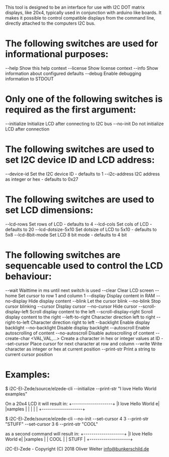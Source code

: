 This tool is designed to be an interface for use with
I2C DOT matrix displays, like 20x4, typically used in
conjunction with arduino like boards. It makes it possible
to control compatible displays from the command line,
directly attached to the computers I2C bus.

The following switches are used for informational purposes:
===========================================================
 --help                              Show this help context
 --license                           Show license context
 --info                              Show information about configured defaults
 --debug                             Enable debugging information to STDOUT

Only one of the following switches is required as the first argument:
=====================================================================
 --initialize                        Initialize LCD after connecting to I2C bus
 --no-init                           Do not initialize LCD after connection

The following switches are used to set I2C device ID and LCD address:
=====================================================================
 --device-id <ID>                    Set the I2C device ID - defaults to 1
 --i2c-address <VAL>                 I2C address as integer or hex - defaults to 0x27

The following switches are used to set LCD dimensions:
=====================================================================
 --lcd-rows <rows>                   Set rows of LCD - defaults to 4
 --lcd-cols <cols>                   Set cols of LCD - defaults to 20
 --lcd-dotsize-5x10                  Set dotsize of LCD to 5x10 - defaults to 5x8
 --lcd-8bit-mode                     Set LCD 8 bit mode - defaults to 4 bit

The following switches are sequencable used to control the LCD behaviour:
=========================================================================
 --wait <ms>                         Waittime in ms until next switch is used
 --clear                             Clear LCD screen
 --home                              Set cursor to row 1 and column 1
 --display                           Display content in RAM
 --no-display                        Hide display content
 --blink                             Let the cursor blink
 --no-blink                          Stop cursor blinking
 --cursor                            Display cursor
 --no-cursor                         Hide cursor
 --scroll-display-left               Scroll display content to the left
 --scroll-display-right              Scroll display content to the right
 --left-to-right                     Character direction left to right
 --right-to-left                     Character direction right to left
 --backlight                         Enable display backlight
 --no-backlight                      Disable display backlight
 --autoscroll                        Enable autoscrolling of content
 --no-autoscroll                     Disable autoscrolling of content
 --create-char <ID> <VAL,VAL,...>    Create a character in hex or integer values at ID
 --set-cursor <row> <column>         Place cursor for next character at row and column
 --write <VAL>                       Write character as integer or hex at current position
 --print-str <string>                Print a string to current cursor position

Examples:
=========
$ i2C-El-Zede/source/elzede-cli --initialize --print-str "I love Hello World examples"

On a 20x4 LCD it will result in:
+--------------------+
|I love Hello World e|
|xamples             |
|                    |
|                    |
+--------------------+

$ i2C-El-Zede/source/elzede-cli --no-init --set-cursor 4 3 --print-str "STUFF" --set-cursor 3 6 --print-str "COOL"

as a second command will result in:
+--------------------+
|I love Hello World e|
|xamples             |
|     COOL           |
|  STUFF             |
+--------------------+

i2C-El-Zede - Copyright (C) 2018 Oliver Welter <info@bunkerschild.de>
